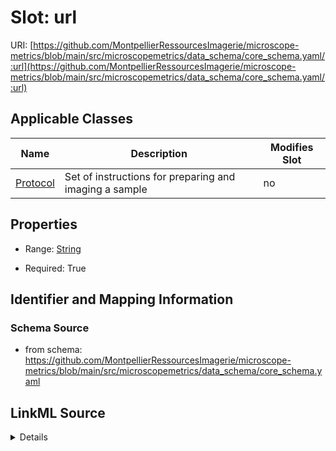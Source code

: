 # Slot: url

URI: [https://github.com/MontpellierRessourcesImagerie/microscope-metrics/blob/main/src/microscopemetrics/data_schema/core_schema.yaml/:url](https://github.com/MontpellierRessourcesImagerie/microscope-metrics/blob/main/src/microscopemetrics/data_schema/core_schema.yaml/:url)



<!-- no inheritance hierarchy -->




## Applicable Classes

| Name | Description | Modifies Slot |
| --- | --- | --- |
[Protocol](Protocol.md) | Set of instructions for preparing and imaging a sample |  no  |







## Properties

* Range: [String](String.md)

* Required: True





## Identifier and Mapping Information







### Schema Source


* from schema: https://github.com/MontpellierRessourcesImagerie/microscope-metrics/blob/main/src/microscopemetrics/data_schema/core_schema.yaml




## LinkML Source

<details>
```yaml
name: url
from_schema: https://github.com/MontpellierRessourcesImagerie/microscope-metrics/blob/main/src/microscopemetrics/data_schema/core_schema.yaml
rank: 1000
identifier: true
alias: url
owner: Protocol
domain_of:
- Protocol
range: string
required: true

```
</details>